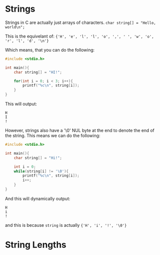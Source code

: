 # Strings

Strings in C are actually just arrays of characters.
`char string[] = "Hello, world\n";`

This is the equivelant of: `{'H', 'e', 'l', 'l', 'o', ',', ' ', 'w', 'o', 'r', 'l', 'd', '\n'}`

Which means, that you can do the following:
```c
#include <stdio.h>

int main(){
    char string[] = "HI!";

    for(int i = 0; i < 3; i++){
        printf("%c\n", string[i]);
    }
}
```

This will output:
```
H
I
!
```

However, strings also have a '\0' NUL byte at the end to denote the end of the string.
This means we can do the following:
```c
#include <stdio.h>

int main(){
    char string[] = "Hi!";

    int i = 0;
    while(string[i] != '\0'){
        printf("%c\n", string[i]);
        i++;
    }
}
```

And this will dynamically output:
```
H
i
!
```

and this is because `string` is actually `{'H', 'i', '!', '\0'}`

# String Lengths


